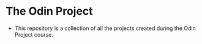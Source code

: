 # The Odin Project

- This repository is a collection of all the projects created during the Odin Project course.
